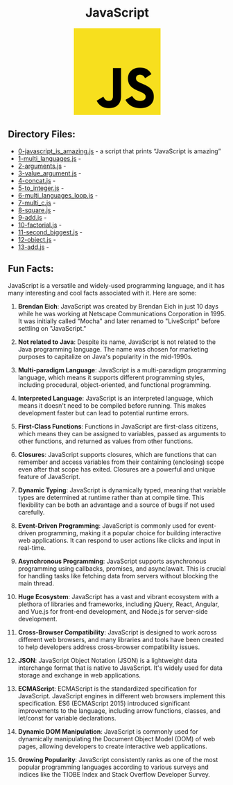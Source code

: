 <h1 align="center">JavaScript</h1>

<p align="center"><img src="images/logo.svg.png" width=200px></p>

## Directory Files:

* [0-javascript_is_amazing.js](0-javascript_is_amazing.js) - a script that prints “JavaScript is amazing”
* [1-multi_languages.js](1-multi_languages.js) - 
* [2-arguments.js](2-arguments.js) - 
* [3-value_argument.js](3-value_argument.js) - 
* [4-concat.js](4-concat.js) - 
* [5-to_integer.js](5-to_integer.js) - 
* [6-multi_languages_loop.js](6-multi_languages_loop.js) - 
* [7-multi_c.js](7-multi_c.js) - 
* [8-square.js](8-square.js) - 
* [9-add.js](9-add.js) - 
* [10-factorial.js](10-factorial.js) - 
* [11-second_biggest.js](11-second_biggest.js) - 
* [12-object.js](12-object.js) - 
* [13-add.js](13-add.js) - 


## Fun Facts:

JavaScript is a versatile and widely-used programming language, and it has many interesting and cool facts associated with it. Here are some:

1. **Brendan Eich**: JavaScript was created by Brendan Eich in just 10 days while he was working at Netscape Communications Corporation in 1995. It was initially called "Mocha" and later renamed to "LiveScript" before settling on "JavaScript."

2. **Not related to Java**: Despite its name, JavaScript is not related to the Java programming language. The name was chosen for marketing purposes to capitalize on Java's popularity in the mid-1990s.

3. **Multi-paradigm Language**: JavaScript is a multi-paradigm programming language, which means it supports different programming styles, including procedural, object-oriented, and functional programming.

4. **Interpreted Language**: JavaScript is an interpreted language, which means it doesn't need to be compiled before running. This makes development faster but can lead to potential runtime errors.

5. **First-Class Functions**: Functions in JavaScript are first-class citizens, which means they can be assigned to variables, passed as arguments to other functions, and returned as values from other functions.

6. **Closures**: JavaScript supports closures, which are functions that can remember and access variables from their containing (enclosing) scope even after that scope has exited. Closures are a powerful and unique feature of JavaScript.

7. **Dynamic Typing**: JavaScript is dynamically typed, meaning that variable types are determined at runtime rather than at compile time. This flexibility can be both an advantage and a source of bugs if not used carefully.

8. **Event-Driven Programming**: JavaScript is commonly used for event-driven programming, making it a popular choice for building interactive web applications. It can respond to user actions like clicks and input in real-time.

9. **Asynchronous Programming**: JavaScript supports asynchronous programming using callbacks, promises, and async/await. This is crucial for handling tasks like fetching data from servers without blocking the main thread.

10. **Huge Ecosystem**: JavaScript has a vast and vibrant ecosystem with a plethora of libraries and frameworks, including jQuery, React, Angular, and Vue.js for front-end development, and Node.js for server-side development.

11. **Cross-Browser Compatibility**: JavaScript is designed to work across different web browsers, and many libraries and tools have been created to help developers address cross-browser compatibility issues.

12. **JSON**: JavaScript Object Notation (JSON) is a lightweight data interchange format that is native to JavaScript. It's widely used for data storage and exchange in web applications.

13. **ECMAScript**: ECMAScript is the standardized specification for JavaScript. JavaScript engines in different web browsers implement this specification. ES6 (ECMAScript 2015) introduced significant improvements to the language, including arrow functions, classes, and let/const for variable declarations.

14. **Dynamic DOM Manipulation**: JavaScript is commonly used for dynamically manipulating the Document Object Model (DOM) of web pages, allowing developers to create interactive web applications.

15. **Growing Popularity**: JavaScript consistently ranks as one of the most popular programming languages according to various surveys and indices like the TIOBE Index and Stack Overflow Developer Survey.
